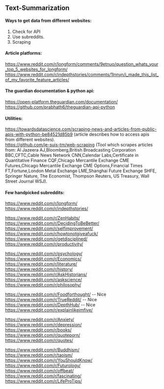 ## Text-Summarization

#### Ways to get data from different websites:
1) Check for API
2) Use subreddits.
3) Scraping

#### Article platforms: 
https://www.reddit.com/r/longform/comments/9etnuo/question_whats_your_top_5_websites_for_longform/ <br>
https://www.reddit.com/r/indepthstories/comments/1lnnyn/i_made_this_list_of_my_favorite_feature_articles/ <br>

#### The guardian documentation & python api:
https://open-platform.theguardian.com/documentation/ <br>
https://github.com/prabhath6/theguardian-api-python <br>


#### Utilities:
https://towardsdatascience.com/scraping-news-and-articles-from-public-apis-with-python-be84521d85b9 (article describes how to access apis from different websites). <br>
https://github.com/je-suis-tm/web-scraping (Tool which scrapes articles from: Al Jazeera AJ,Bloomberg,British Broadcasting Corporation BBC,CFTC,Cable News Network CNN,Calendar Labs,Certificate in Quantitative Finance CQF,Chicago Mercantile Exchange CME Futures,Chicago Mercantile Exchange CME Options,Financial Times FT,Fortune,London Metal Exchange LME,Shanghai Future Exchange SHFE, Springer Nature, The Economist, Thompson Reuters, US Treasury, Wall Street Journal WSJ). <br>


#### Few handpicked subreddits:
https://www.reddit.com/r/longform/ <br>
https://www.reddit.com/r/indepthstories/ <br>

https://www.reddit.com/r/ZenHabits/ <br>
https://www.reddit.com/r/DecidingToBeBetter/ <br>
https://www.reddit.com/r/selfimprovement/ <br>
https://www.reddit.com/r/howtonotgiveafuck/ <br>
https://www.reddit.com/r/getdisciplined/ <br>
https://www.reddit.com/r/productivity/ <br>

https://www.reddit.com/r/psychology/ <br>
https://www.reddit.com/r/Economics/ <br>
https://www.reddit.com/r/literature/ <br>
https://www.reddit.com/r/history/ <br>
https://www.reddit.com/r/AskHistorians/ <br>
https://www.reddit.com/r/askscience/ <br>
https://www.reddit.com/r/philosophy/ <br>

https://www.reddit.com/r/Foodforthought/ -- Nice <br>
https://www.reddit.com/r/TrueReddit/ -- Nice <br>
https://www.reddit.com/r/DepthHub/ -- Nice <br>
https://www.reddit.com/r/explainlikeimfive/ <br>

https://www.reddit.com/r/Anxiety/ <br>
https://www.reddit.com/r/depression/ <br>
https://www.reddit.com/r/books/ <br>
https://www.reddit.com/r/quoteporn/ <br>
https://www.reddit.com/r/quotes/ <br>

https://www.reddit.com/r/Buddhism/ <br>
https://www.reddit.com/r/taoism/ <br>
https://www.reddit.com/r/YouShouldKnow/ <br>
https://www.reddit.com/r/Futurology/ <br>
https://www.reddit.com/r/offbeat/ <br>
https://www.reddit.com/r/fascinating/ <br>
https://www.reddit.com/r/LifeProTips/ <br>

